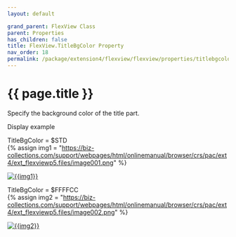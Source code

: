 ```yaml
---
layout: default

grand_parent: FlexView Class
parent: Properties
has_children: false
title: FlexView.TitleBgColor Property
nav_order: 18
permalink: /package/extension4/flexview/flexview/properties/titlebgcolor
---
```

# {{ page.title }}

Specify the background color of the title part.

Display example

TitleBgColor = $STD<br>
{% assign img1 = "https://biz-collections.com/support/webpages/html/onlinemanual/browser/crs/pac/ext4/ext_flexviewp5.files/image001.png" %}

<a href="{{ img1 }}" target="_blank"> <img src="{{ img1 }}" alt="{{img1}}"></a>

TitleBgColor = $FFFFCC<br>
{% assign img2 = "https://biz-collections.com/support/webpages/html/onlinemanual/browser/crs/pac/ext4/ext_flexviewp5.files/image002.png" %}

<a href="{{ img2 }}" target="_blank"> <img src="{{ img2 }}" alt="{{img2}}"></a>